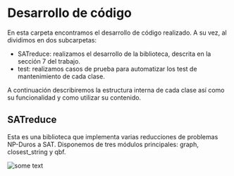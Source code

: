 # Desarrollo de código

En esta carpeta encontramos el desarrollo de código realizado. A su vez, al dividimos en dos subcarpetas:

- SATreduce: realizamos el desarrollo de la biblioteca, descrita en la sección 7 del trabajo.
- test: realizamos casos de prueba para automatizar los test de mantenimiento de cada clase.

A continuación describiremos la estructura interna de cada clase así como su funcionalidad y como utilizar su contenido. 

## SATreduce

Esta es una biblioteca que implementa varias reducciones de problemas NP-Duros a SAT. Disponemos de tres módulos principales: graph, closest\_string y qbf.

![some text](https://github.com/pedrobn23/TFG/blob/master/tesis/img/distribucion.png)
